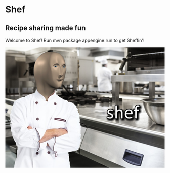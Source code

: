 # Shef
## Recipe sharing made fun

Welcome to Shef! Run mvn package appengine:run to get Sheffin'!

![Shef](https://github.com/googleinterns/step20-2020/blob/UpdateReadme/src/main/webapp/assets/images/shef.png "Shef")
